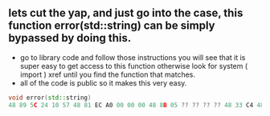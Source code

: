 ## lets cut the yap, and just go into the case, this function error(std::string) can be simply bypassed by doing this.
- go to library code and follow those instructions you will see that it is super easy to get access to this function otherwise look for system ( import ) xref until you find the function that matches.
- all of the code is public so it makes this very easy.

```cpp
void error(std::string)
48 89 5C 24 10 57 48 81 EC A0 00 00 00 48 8B 05 ?? ?? ?? ?? 48 33 C4 48 89 84 24 98 00 00 00 48 8B F9 48 89 8C 24 90 00 00 00 48 8B 49 10 48 B8 FF FF FF FF FF FF FF 7F 48 2B C1 48 83 F8 2D 0F 82 06 02 00 00 48 8B C7 48 83 7F 18 0F 76 03 48 8B 07
```
